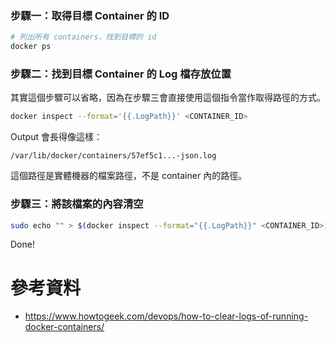 ### 步驟一：取得目標 Container 的 ID

```bash
# 列出所有 containers，找到目標的 id
docker ps
```

### 步驟二：找到目標 Container 的 Log 檔存放位置

其實這個步驟可以省略，因為在步驟三會直接使用這個指令當作取得路徑的方式。

```sh
docker inspect --format='{{.LogPath}}' <CONTAINER_ID>
```

Output 會長得像這樣：

```plaintext
/var/lib/docker/containers/57ef5c1...-json.log
```

這個路徑是實體機器的檔案路徑，不是 container 內的路徑。

### 步驟三：將該檔案的內容清空

```sh
sudo echo "" > $(docker inspect --format="{{.LogPath}}" <CONTAINER_ID>)
```

Done!

# 參考資料

- <https://www.howtogeek.com/devops/how-to-clear-logs-of-running-docker-containers/>

